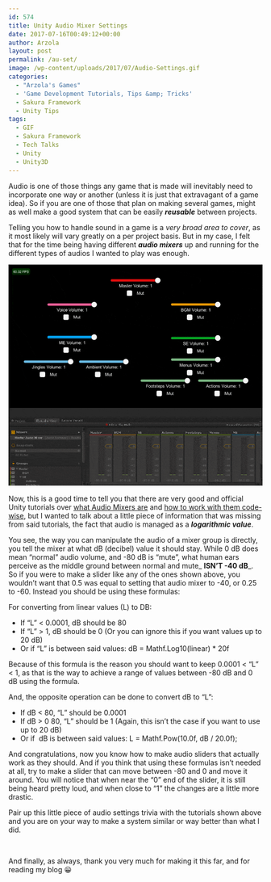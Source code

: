 ```yaml
---
id: 574
title: Unity Audio Mixer Settings
date: 2017-07-16T00:49:12+00:00
author: Arzola
layout: post
permalink: /au-set/
image: /wp-content/uploads/2017/07/Audio-Settings.gif
categories:
  - "Arzola's Games"
  - 'Game Development Tutorials, Tips &amp; Tricks'
  - Sakura Framework
  - Unity Tips
tags:
  - GIF
  - Sakura Framework
  - Tech Talks
  - Unity
  - Unity3D
---
```

Audio is one of those things any game that is made will inevitably need to incorporate one way or another (unless it is just that extravagant of a game idea). So if you are one of those that plan on making several games, might as well make a good system that can be easily _**reusable**_ between projects.

Telling you how to handle sound in a game is a _very broad_ _area to cover_, as it most likely will vary greatly on a per project basis. But in my case, I felt that for the time being having different _**audio mixers**_ up and running for the different types of audios I wanted to play was enough.

[<img class="aligncenter size-full wp-image-575" src="/images/posts/2017/07/Audio-Settings.gif" alt=""   data-recalc-dims="1" />](/images/posts/2017/07/Audio-Settings.gif)

Now, this is a good time to tell you that there are very good and official Unity tutorials over <a href="https://unity3d.com/learn/tutorials/modules/beginner/5-pre-order-beta/audiomixer-and-audiomixer-groups" target="_blank" rel="noopener">what Audio Mixers are</a> and <a href="https://unity3d.com/learn/tutorials/topics/audio/exposed-audiomixer-parameters" target="_blank" rel="noopener">how to work with them code-wise</a>, but I wanted to talk about a little piece of information that was missing from said tutorials, the fact that audio is managed as a _**logarithmic value**_.

You see, the way you can manipulate the audio of a mixer group is directly, you tell the mixer at what dB (decibel) value it should stay. While 0 dB does mean &#8220;normal&#8221; audio volume, and -80 dB is &#8220;mute&#8221;, what human ears perceive as the middle ground between normal and mute_ **ISN&#8217;T -40 dB**_. So if you were to make a slider like any of the ones shown above, you wouldn&#8217;t want that 0.5 was equal to setting that audio mixer to -40, or 0.25 to -60. Instead you should be using these formulas:

For converting from linear values (L) to DB:

  * If &#8220;L&#8221; < 0.0001, dB should be 80
  * If &#8220;L&#8221; > 1, dB should be 0 (Or you can ignore this if you want values up to 20 dB)
  * Or if &#8220;L&#8221; is between said values: dB = Mathf.Log10(linear) * 20f

Because of this formula is the reason you should want to keep 0.0001 < &#8220;L&#8221; < 1, as that is the way to achieve a range of values between -80 dB and 0 dB using the formula.

And, the opposite operation can be done to convert dB to &#8220;L&#8221;:

  * If dB < 80, &#8220;L&#8221; should be 0.0001
  * If dB > 0 80, &#8220;L&#8221; should be 1 (Again, this isn&#8217;t the case if you want to use up to 20 dB)
  * Or if  dB is between said values: L = Mathf.Pow(10.0f, dB / 20.0f);

And congratulations, now you know how to make audio sliders that actually work as they should. And if you think that using these formulas isn&#8217;t needed at all, try to make a slider that can move between -80 and 0 and move it around. You will notice that when near the &#8220;0&#8221; end of the slider, it is still being heard pretty loud, and when close to &#8220;1&#8221; the changes are a little more drastic.

Pair up this little piece of audio settings trivia with the tutorials shown above and you are on your way to make a system similar or way better than what I did.

&nbsp;

And finally, as always, thank you very much for making it this far, and for reading my blog 😀

<!-- AddThis Advanced Settings generic via filter on the_content -->

<!-- AddThis Share Buttons generic via filter on the_content -->